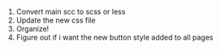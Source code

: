 1. Convert main scc to scss or less
2. Update the new css file
3. Organize!
4. Figure out if i want the new button style added to all pages